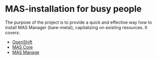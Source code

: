 # MAS-installation for busy people
The purpose of the project is to provide a quick and effective way how to install MAS Manager (bare-metal), capitalizing on existing resources. It covers:
- [OpenShift](doc/ocp.md)
- [MAS Core](doc/core.md)
- [MAS Manage](docs/manage.md)
